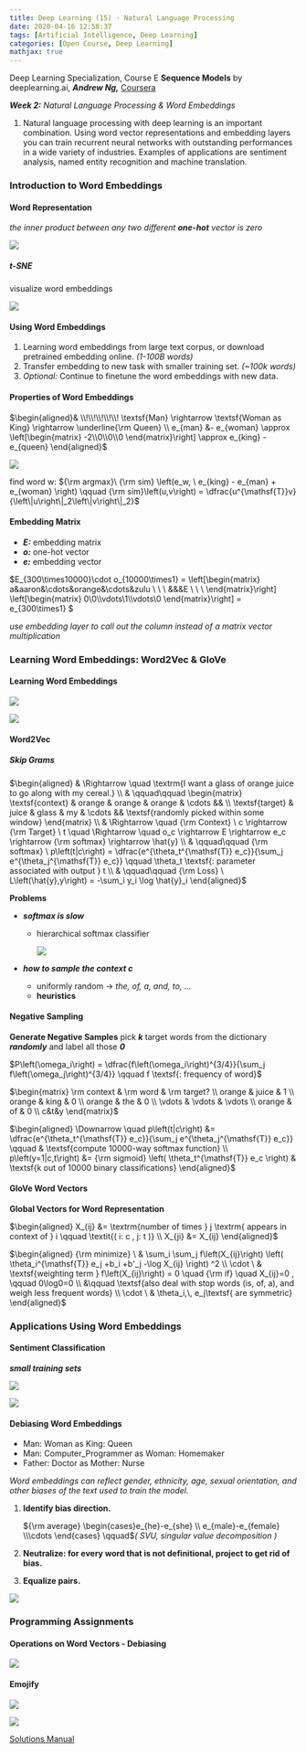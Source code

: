 ```yaml
---
title: Deep Learning (15) · Natural Language Processing
date: 2020-04-16 12:58:37
tags: [Artificial Intelligence, Deep Learning]
categories: [Open Course, Deep Learning]
mathjax: true
---
```


Deep Learning Specialization, Course E
**Sequence Models** by deeplearning.ai, **_Andrew Ng,_** [Coursera](https://www.coursera.org/learn/neural-networks-deep-learning/home/info)

**_Week 2:_** _Natural Language Processing & Word Embeddings_

1. Natural language processing with deep learning is an important combination. Using word vector representations and embedding layers you can train recurrent neural networks with outstanding performances in a wide variety of industries. Examples of applications are sentiment analysis, named entity recognition and machine translation.

<!-- more -->

### Introduction to Word Embeddings

#### Word Representation

_the inner product between any two different **one-hot** vector is zero_

![](Deep-Learning-Andrew-Ng-15/1.png)

##### t-SNE

visualize word embeddings

![](Deep-Learning-Andrew-Ng-15/2.png)

#### Using Word Embeddings

1. Learning word embeddings from large text corpus, or download pretrained embedding online. _(1-100B words)_
2. Transfer embedding to new task with smaller training set. _(~100k words)_
3. _Optional:_ Continue to finetune the word embeddings with new data.

#### Properties of Word Embeddings

$\begin{aligned}& \\!\\!\\!\\!\\! \textsf{Man} \rightarrow \textsf{Woman  as  King} \rightarrow \underline{\rm Queen} \\ e_{man} &- e_{woman} \approx \left[\begin{matrix} -2\\0\\0\\0 \end{matrix}\right] \approx e_{king} - e_{queen} \end{aligned}$

![](Deep-Learning-Andrew-Ng-15/3.png)

find word w: ${\rm argmax}\ {\rm sim} \left(e_w, \ e_{king} - e_{man} + e_{woman} \right) \qquad {\rm sim}\left(u,v\right) = \dfrac{u^{\mathsf{T}}v} {\left\|u\right\|_2\left\|v\right\|_2}$

#### Embedding Matrix

- **_E:_** embedding matrix
- **_o:_** one-hot vector
- **_e:_** embedding vector

$E_{300\times10000}\cdot o_{10000\times1} = \left[\begin{matrix} a&aaron&\cdots&orange&\cdots&zulu \\ \\ \\ &&&E \\ \\ \\ \end{matrix}\right] \left[\begin{matrix} 0\\0\\\vdots\\1\\\vdots\\0 \end{matrix}\right] = e_{300\times1} $

_use embedding layer to call out the column instead of a matrix vector multiplication_

### Learning Word Embeddings: Word2Vec & GloVe

#### Learning Word Embeddings

![](Deep-Learning-Andrew-Ng-15/4.png)

![](Deep-Learning-Andrew-Ng-15/5.png)

#### Word2Vec

##### Skip Grams

$\begin{aligned} & \Rightarrow \quad \textrm{I want a glass of orange juice to go along with my cereal.} \\ & \qquad\qquad \begin{matrix} \textsf{context} & orange & orange & orange & \cdots && \\ \textsf{target} & juice & glass & my & \cdots && \textsf{randomly picked within some window} \end{matrix} \\ & \Rightarrow \quad {\rm Context} \ c \rightarrow {\rm Target} \ t \quad \Rightarrow \quad o_c \rightarrow E \rightarrow e_c \rightarrow {\rm softmax} \rightarrow \hat{y} \\ & \qquad\qquad {\rm softmax} \ p\left(t|c\right) = \dfrac{e^{\theta_t^{\mathsf{T}} e_c}}{\sum_j e^{\theta_j^{\mathsf{T}} e_c}} \qquad \theta_t \textsf{: parameter associated with output } t \\ & \qquad\qquad {\rm Loss} \ L\left(\hat{y},y\right) = -\sum_i y_i \log \hat{y}_i \end{aligned}$

**Problems**

- **_softmax is slow_**

  - hierarchical softmax classifier

    ![](Deep-Learning-Andrew-Ng-15/6.png)

- **_how to sample the context c_**

  - uniformly random → _the, of, a, and, to, ..._
  - **heuristics**

#### Negative Sampling

**Generate Negative Samples**
pick **_k_** target words from the dictionary **_randomly_** and label all those **_0_**

$P\left(\omega_i\right) = \dfrac{f\left(\omega_i\right)^{3/4}}{\sum_j f\left(\omega_j\right)^{3/4}} \qquad f \textsf{: frequency of word}$

$\begin{matrix} \rm context & \rm word & \rm target? \\ orange & juice & 1 \\ orange & king & 0 \\ orange & the & 0 \\ \vdots & \vdots & \vdots \\ orange & of & 0 \\ c&t&y \end{matrix}$

$\begin{aligned} \Downarrow \quad p\left(t|c\right) &= \dfrac{e^{\theta_t^{\mathsf{T}} e_c}}{\sum_j e^{\theta_j^{\mathsf{T}} e_c}} \qquad & \textsf{compute 10000-way softmax function} \\ p\left(y=1|c,t\right) &= {\rm sigmoid} \left( \theta_t^{\mathsf{T}} e_c \right) & \textsf{k out of 10000 binary classifications} \end{aligned}$

#### GloVe Word Vectors

**Global Vectors for Word Representation**

$\begin{aligned} X_{ij} &= \textrm{number of times } j \textrm{ appears in context of } i \qquad \textit{( i: c ,  j: t )} \\ X_{ji} &= X_{ij} \end{aligned}$

$\begin{aligned} {\rm minimize} \ & \sum_i \sum_j f\left(X_{ij}\right) \left( \theta_i^{\mathsf{T}} e_j +b_i +b'_j -\log X_{ij} \right) ^2 \\ \cdot \ & \textsf{weighting term } f\left(X_{ij}\right) = 0 \quad {\rm if} \quad X_{ij}=0 , \qquad 0\log0=0 \\ &\qquad \textsf{also deal with stop words (is, of, a), and weigh less frequent words} \\ \cdot \ & \theta_i,\, e_j\textsf{ are symmetric} \end{aligned}$

### Applications Using Word Embeddings

#### Sentiment Classification

**_small training sets_**

![](Deep-Learning-Andrew-Ng-15/7.png)

![](Deep-Learning-Andrew-Ng-15/8.png)

#### Debiasing Word Embeddings

- Man: Woman as King: Queen
- Man: Computer_Programmer as Woman: Homemaker
- Father: Doctor as Mother: Nurse

_Word embeddings can reflect gender, ethnicity, age, sexual orientation, and other biases of the text used to train the model._

1. **Identify bias direction.**

   ${\rm average} \begin{cases}e_{he}-e_{she} \\ e_{male}-e_{female} \\\cdots \end{cases} \qquad$_( SVU, singular value decomposition )_

2. **Neutralize: for every word that is not definitional, project to get rid of bias.**

3. **Equalize pairs.**

![](Deep-Learning-Andrew-Ng-15/9.png)

### Programming Assignments

#### Operations on Word Vectors - Debiasing

![](/Deep-Learning-Andrew-Ng-15/10.png)

#### Emojify

![](/Deep-Learning-Andrew-Ng-15/11.png)

![](/Deep-Learning-Andrew-Ng-15/12.png)

<a href='https://github.com/bugstop/coursera-deep-learning-solutions' target="_blank">Solutions Manual</a>
